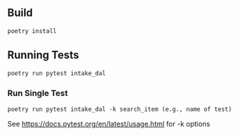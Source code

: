 ## Build

    poetry install

## Running Tests

    poetry run pytest intake_dal

### Run Single Test

    poetry run pytest intake_dal -k search_item (e.g., name of test)

See https://docs.pytest.org/en/latest/usage.html for -k options